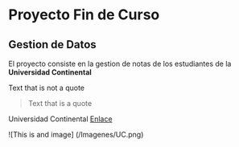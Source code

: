 # Proyecto Fin de Curso
## Gestion de Datos
El proyecto consiste en la gestion de notas de los estudiantes de la **Universidad Continental**

Text that is not a quote
>Text that is a quote

Universidad Continental [Enlace](https://ucontinental.edu.pe/)

![This is and image] (/Imagenes/UC.png)     
